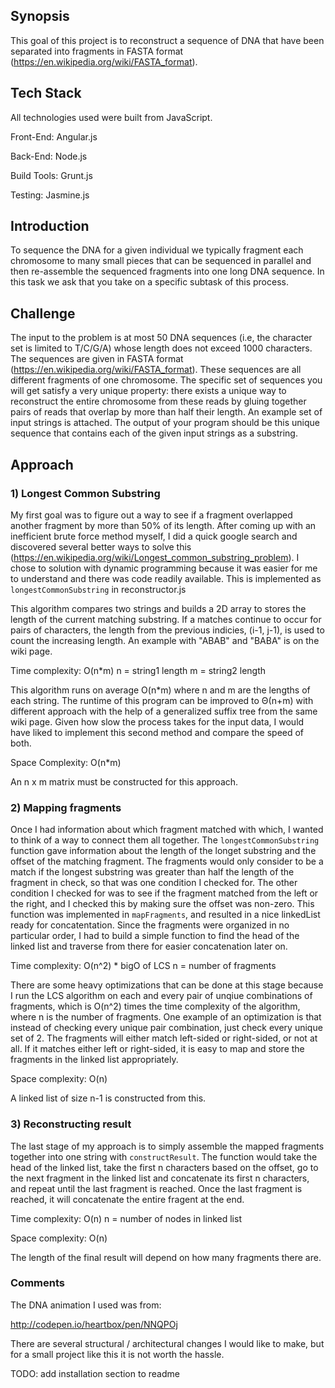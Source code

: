 ## Synopsis

This goal of this project is to reconstruct a sequence of DNA that have been separated into fragments in FASTA format (https://en.wikipedia.org/wiki/FASTA_format).  

## Tech Stack
All technologies used were built from JavaScript.

Front-End: Angular.js

Back-End: Node.js

Build Tools: Grunt.js

Testing: Jasmine.js


## Introduction
To sequence the DNA for a given individual we typically fragment each chromosome to many small pieces that can be sequenced in parallel and then re-assemble the sequenced fragments into one long DNA sequence. In this task we ask that you take on a specific subtask of this process.

## Challenge
The input to the problem is at most 50 DNA sequences (i.e, the character set is limited to T/C/G/A) whose length does not exceed 1000 characters. The sequences are given in FASTA format (https://en.wikipedia.org/wiki/FASTA_format). These sequences are all different fragments of one chromosome. 
The specific set of sequences you will get satisfy a very unique property:  there exists a unique way to reconstruct the entire chromosome from these reads by gluing together pairs of reads that overlap by more than half their length. An example set of input strings is attached.
The output of your program should be this unique sequence that contains each of the given input strings as a substring.

## Approach

### 1) Longest Common Substring
My first goal was to figure out a way to see if a fragment overlapped another fragment by more than 50% of its length.  After coming up with an inefficient brute force method myself, I did a quick google search and discovered several better ways to solve this (https://en.wikipedia.org/wiki/Longest_common_substring_problem).  I chose to solution with dynamic programming because it was easier for me to understand and there was code readily available.  This is implemented as `longestCommonSubstring` in reconstructor.js

This algorithm compares two strings and builds a 2D array to stores the length of the current matching substring.  If a matches continue to occur for pairs of characters, the length from the previous indicies, (i-1, j-1), is used to count the increasing length. An example with "ABAB" and "BABA" is on the wiki page.

Time complexity: O(n*m)
n = string1 length
m = string2 length

This algorithm runs on average O(n*m) where n and m are the lengths of each string.  The runtime of this program can be improved to Θ(n+m) with different approach with the help of a generalized suffix tree from the same wiki page.  Given how slow the process takes for the input data, I would have liked to implement this second method and compare the speed of both.

Space Complexity: O(n*m)

An n x m matrix must be constructed for this approach.


### 2) Mapping fragments

Once I had information about which fragment matched with which, I wanted to think of a way to connect them all together.  The `longestCommonSubstring` function gave information about the length of the longet substring and the offset of the matching fragment.  The fragments would only consider to be a match if the longest substring was greater than half the length of the fragment in check, so that was one condition I checked for.  The other condition I checked for was to see if the fragment matched from the left or the right, and I checked this by making sure the offset was non-zero.  This function was implemented in `mapFragments`, and resulted in a nice linkedList ready for concatentation.  Since the fragments were organized in no particular order, I had to build a simple function to find the head of the linked list and traverse from there for easier concatenation later on.

Time complexity: O(n^2) * bigO of LCS
n = number of fragments

There are some heavy optimizations that can be done at this stage because I run the LCS algorithm on each and every pair of unqiue combinations of fragments, which is O(n^2) times the time complexity of the algorithm, where n is the number of fragments.  One example of an optimization is that instead of checking every unique pair combination, just check every unique set of 2.  The fragments will either match left-sided or right-sided, or not at all.  If it matches either left or right-sided, it is easy to map and store the fragments in the linked list appropriately.

Space complexity: O(n)

A linked list of size n-1 is constructed from this.

### 3) Reconstructing result

The last stage of my approach is to simply assemble the mapped fragments together into one string with `constructResult`.  The function would take the head of the linked list, take the first n characters based on the offset, go to the next fragment in the linked list and concatenate its first n characters, and repeat until the last fragment is reached.  Once the last fragment is reached, it will concatenate the entire fragent at the end.

Time complexity: O(n)
n = number of nodes in linked list

Space complexity: O(n)

The length of the final result will depend on how many fragments there are.

### Comments

The DNA animation I used was from:

http://codepen.io/heartbox/pen/NNQPOj

There are several structural / architectural changes I would like to make, but for a small project like this it is not worth the hassle.

TODO: add installation section to readme